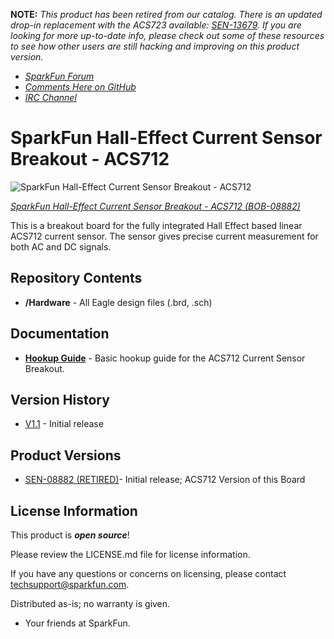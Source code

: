 **NOTE:** *This product has been retired from our catalog. There is an updated drop-in replacement with the ACS723 available: [SEN-13679](https://github.com/sparkfun/Current_Sensor_Breakout-ACS723). If you are looking for more up-to-date info, please check out some of these resources to see how other users are still hacking and improving on this product version.*

* *[SparkFun Forum](https://forum.sparkfun.com/)*
* *[Comments Here on GitHub](https://github.com/sparkfun/Hall-Effect_Current_Sensor_Breakout-ACS712/issues)*
* *[IRC Channel](https://www.sparkfun.com/news/263)*

SparkFun Hall-Effect Current Sensor Breakout - ACS712
=====================================================

![SparkFun Hall-Effect Current Sensor Breakout - ACS712](https://cdn.sparkfun.com//assets/parts/2/1/5/2/08882-01.jpg)

[*SparkFun Hall-Effect Current Sensor Breakout - ACS712 (BOB-08882)*](https://www.sparkfun.com/products/8882)

This is a breakout board for the fully integrated Hall Effect based linear ACS712 current sensor. 
The sensor gives precise current measurement for both AC and DC signals.

Repository Contents
-------------------
* **/Hardware** - All Eagle design files (.brd, .sch)

Documentation
--------------
* **[Hookup Guide](https://learn.sparkfun.com/tutorials/acs712-low-current-sensor-hookup-guide)** - Basic hookup guide for the ACS712 Current Sensor Breakout.

Version History
---------------
* [V1.1](https://github.com/sparkfun/Hall-Effect_Current_Sensor_Breakout-ACS712/tags) - Initial release 

Product Versions
----------------

* [SEN-08882 (RETIRED)](https://github.com/sparkfun/Hall-Effect_Current_Sensor_Breakout-ACS712)- Initial release; ACS712 Version of this Board

License Information
-------------------

This product is _**open source**_! 

Please review the LICENSE.md file for license information. 

If you have any questions or concerns on licensing, please contact techsupport@sparkfun.com.

Distributed as-is; no warranty is given.

- Your friends at SparkFun.

_<COLLABORATION CREDIT>_
